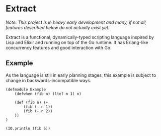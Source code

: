 Extract
=======

_Note: This project is in heavy early development and many, if not all, features described below do not actually exist yet._

Extract is a functional, dynamically-typed scripting language inspired by Lisp and Elixir and running on top of the Go runtime. It has Erlang-like concurrency features and good interaction with Go.

Example
-------

As the language is still in early planning stages, this example is subject to change in backwards-incompatible ways.

```extract
(defmodule Example
    (defwhen (fib n) (lte? n 1) n)

    (def (fib n) (+
        (fib (- n 1))
        (fib (- n 2))
    ))
)

(IO.println (fib 5))
```
